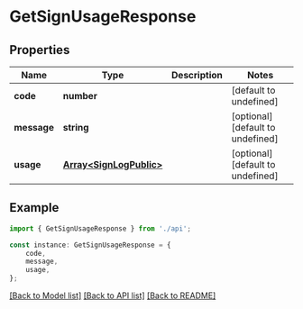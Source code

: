 # GetSignUsageResponse


## Properties

Name | Type | Description | Notes
------------ | ------------- | ------------- | -------------
**code** | **number** |  | [default to undefined]
**message** | **string** |  | [optional] [default to undefined]
**usage** | [**Array&lt;SignLogPublic&gt;**](SignLogPublic.md) |  | [optional] [default to undefined]

## Example

```typescript
import { GetSignUsageResponse } from './api';

const instance: GetSignUsageResponse = {
    code,
    message,
    usage,
};
```

[[Back to Model list]](../README.md#documentation-for-models) [[Back to API list]](../README.md#documentation-for-api-endpoints) [[Back to README]](../README.md)
